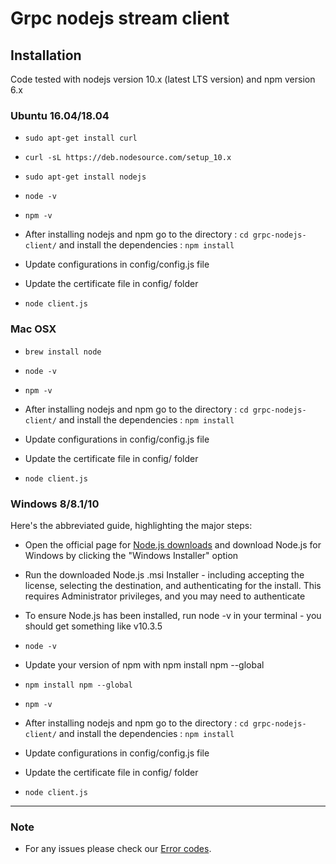 # Grpc nodejs stream client

## Installation

Code tested with nodejs version 10.x (latest LTS version) and npm version 6.x

### Ubuntu 16.04/18.04
- `sudo apt-get install curl`
- `curl -sL https://deb.nodesource.com/setup_10.x`
- `sudo apt-get install nodejs`
- `node -v` 
- `npm -v`

- After installing nodejs and npm go to the directory : `cd grpc-nodejs-client/` and install the dependencies : `npm install`
- Update configurations in config/config.js file 
- Update the certificate file in config/ folder
- `node client.js`

### Mac OSX
- `brew install node`
- `node -v`
- `npm -v`

- After installing nodejs and npm go to the directory : `cd grpc-nodejs-client/` and install the dependencies : `npm install`
- Update configurations in config/config.js file 
- Update the certificate file in config/ folder
- `node client.js`

### Windows 8/8.1/10

Here's the abbreviated guide, highlighting the major steps:


- Open the official page for [Node.js downloads](https://nodejs.org/en/download/) and download Node.js for Windows by clicking the "Windows Installer" option
- Run the downloaded Node.js .msi Installer - including accepting the license, selecting the destination, and authenticating for the install.
This requires Administrator privileges, and you may need to authenticate
- To ensure Node.js has been installed, run node -v in your terminal - you should get something like v10.3.5
- `node -v`
- Update your version of npm with npm install npm --global
- `npm install npm --global`
- `npm -v`

- After installing nodejs and npm go to the directory : `cd grpc-nodejs-client/` and install the dependencies : `npm install`
- Update configurations in config/config.js file 
- Update the certificate file in config/ folder
- `node client.js`

___


### Note
* For any issues please check our [Error codes](https://github.com/gnani-ai/API-service).
